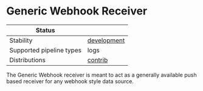 # Generic Webhook Receiver

| Status                   |               |
| ------------------------ |---------------|
| Stability                | [development] |
| Supported pipeline types | logs          |
| Distributions            | [contrib]     |

The Generic Webhook receiver is meant to act as a generally available push based receiver for any webhook style data source.

[development]: https://github.com/open-telemetry/opentelemetry-collector#development
[contrib]: https://github.com/open-telemetry/opentelemetry-collector-releases/tree/main/distributions/otelcol-contrib
